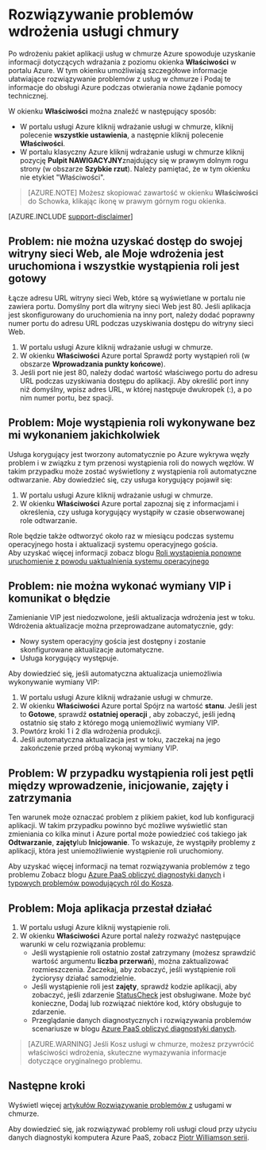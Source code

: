 <properties
 pageTitle="Rozwiązywanie problemów wdrożenia usługi cloud | Microsoft Azure"
 description="Istnieje kilka typowych problemów, które może pojawić się podczas wdrażania usługi w chmurze Azure. Ten artykuł zawiera niektóre z nich rozwiązań."
   services="cloud-services"
   documentationCenter=""
   authors="simonxjx"
   manager="felixwu"
   editor=""
   tags="top-support-issue"/>
<tags
   ms.service="cloud-services"
   ms.devlang="na"
   ms.topic="article"
   ms.tgt_pltfrm="na"
   ms.workload="tbd"
   ms.date="09/02/2016"
   ms.author="v-six" />

# <a name="troubleshoot-cloud-service-deployment-problems"></a>Rozwiązywanie problemów wdrożenia usługi chmury

Po wdrożeniu pakiet aplikacji usług w chmurze Azure spowoduje uzyskanie informacji dotyczących wdrażania z poziomu okienka **Właściwości** w portalu Azure. W tym okienku umożliwiają szczegółowe informacje ułatwiające rozwiązywanie problemów z usług w chmurze i Podaj te informacje do obsługi Azure podczas otwierania nowe żądanie pomocy technicznej.

W okienku **Właściwości** można znaleźć w następujący sposób:

* W portalu usługi Azure kliknij wdrażanie usługi w chmurze, kliknij polecenie **wszystkie ustawienia**, a następnie kliknij polecenie **Właściwości**.
* W portalu klasyczny Azure kliknij wdrażanie usługi w chmurze kliknij pozycję **Pulpit NAWIGACYJNY**znajdujący się w prawym dolnym rogu strony (w obszarze **Szybkie rzut**). Należy pamiętać, że w tym okienku nie etykiet "Właściwości".

> [AZURE.NOTE] Możesz skopiować zawartość w okienku **Właściwości** do Schowka, klikając ikonę w prawym górnym rogu okienka.

[AZURE.INCLUDE [support-disclaimer](../../includes/support-disclaimer.md)]

## <a name="problem-i-cannot-access-my-website-but-my-deployment-is-started-and-all-role-instances-are-ready"></a>Problem: nie można uzyskać dostęp do swojej witryny sieci Web, ale Moje wdrożenia jest uruchomiona i wszystkie wystąpienia roli jest gotowy

Łącze adresu URL witryny sieci Web, które są wyświetlane w portalu nie zawiera portu. Domyślny port dla witryny sieci Web jest 80. Jeśli aplikacja jest skonfigurowany do uruchomienia na inny port, należy dodać poprawny numer portu do adresu URL podczas uzyskiwania dostępu do witryny sieci Web.

1. W portalu usługi Azure kliknij wdrażanie usługi w chmurze.
2. W okienku **Właściwości** Azure portal Sprawdź porty wystąpień roli (w obszarze **Wprowadzania punkty końcowe**).
3. Jeśli port nie jest 80, należy dodać wartość właściwego portu do adresu URL podczas uzyskiwania dostępu do aplikacji. Aby określić port inny niż domyślny, wpisz adres URL, w której następuje dwukropek (:), a po nim numer portu, bez spacji.

## <a name="problem-my-role-instances-recycled-without-me-doing-anything"></a>Problem: Moje wystąpienia roli wykonywane bez mi wykonaniem jakichkolwiek

Usługa korygujący jest tworzony automatycznie po Azure wykrywa węzły problem i w związku z tym przenosi wystąpienia roli do nowych węzłów. W takim przypadku może zostać wyświetlony z wystąpienia roli automatyczne odtwarzanie. Aby dowiedzieć się, czy usługa korygujący pojawił się:

1. W portalu usługi Azure kliknij wdrażanie usługi w chmurze.
2. W okienku **Właściwości** Azure portal zapoznaj się z informacjami i określenia, czy usługa korygujący wystąpiły w czasie obserwowanej role odtwarzanie.

Role będzie także odtworzyć około raz w miesiącu podczas systemu operacyjnego hosta i aktualizacji systemu operacyjnego gościa.  
Aby uzyskać więcej informacji zobacz blogu [Roli wystąpienia ponowne uruchomienie z powodu uaktualnienia systemu operacyjnego](http://blogs.msdn.com/b/kwill/archive/2012/09/19/role-instance-restarts-due-to-os-upgrades.aspx)

## <a name="problem-i-cannot-do-a-vip-swap-and-receive-an-error"></a>Problem: nie można wykonać wymiany VIP i komunikat o błędzie

Zamienianie VIP jest niedozwolone, jeśli aktualizacja wdrożenia jest w toku. Wdrożenia aktualizacje można przeprowadzane automatycznie, gdy:

* Nowy system operacyjny gościa jest dostępny i zostanie skonfigurowane aktualizacje automatyczne.
* Usługa korygujący występuje.

Aby dowiedzieć się, jeśli automatyczna aktualizacja uniemożliwia wykonywanie wymiany VIP:

1. W portalu usługi Azure kliknij wdrażanie usługi w chmurze.
2. W okienku **Właściwości** Azure portal Spójrz na wartość **stanu**. Jeśli jest to **Gotowe**, sprawdź **ostatniej operacji** , aby zobaczyć, jeśli jedną ostatnio się stało z którego mogą uniemożliwić wymiany VIP.
3. Powtórz kroki 1 i 2 dla wdrożenia produkcji.
4. Jeśli automatyczna aktualizacja jest w toku, zaczekaj na jego zakończenie przed próbą wykonaj wymiany VIP.

## <a name="problem-a-role-instance-is-looping-between-started-initializing-busy-and-stopped"></a>Problem: W przypadku wystąpienia roli jest pętli między wprowadzenie, inicjowanie, zajęty i zatrzymania

Ten warunek może oznaczać problem z plikiem pakiet, kod lub konfiguracji aplikacji. W takim przypadku powinno być możliwe wyświetlić stan zmieniania co kilka minut i Azure portal może powiedzieć coś takiego jak **Odtwarzanie**, **zajęty**lub **Inicjowanie**. To wskazuje, że wystąpiły problemy z aplikacji, która jest uniemożliwienie wystąpienie roli uruchomiony.

Aby uzyskać więcej informacji na temat rozwiązywania problemów z tego problemu Zobacz blogu [Azure PaaS obliczyć diagnostyki danych](http://blogs.msdn.com/b/kwill/archive/2013/08/09/windows-azure-paas-compute-diagnostics-data.aspx) i [typowych problemów powodujących ról do Kosza](cloud-services-troubleshoot-common-issues-which-cause-roles-recycle.md).

## <a name="problem-my-application-stopped-working"></a>Problem: Moja aplikacja przestał działać

1. W portalu usługi Azure kliknij wystąpienie roli.
2. W okienku **Właściwości** Azure portal należy rozważyć następujące warunki w celu rozwiązania problemu:
   * Jeśli wystąpienie roli ostatnio został zatrzymany (możesz sprawdzić wartość argumentu **liczba przerwań**), można zaktualizować rozmieszczenia. Zaczekaj, aby zobaczyć, jeśli wystąpienie roli życiorysy działać samodzielnie.
   * Jeśli wystąpienie roli jest **zajęty**, sprawdź kodzie aplikacji, aby zobaczyć, jeśli zdarzenie [StatusCheck](https://msdn.microsoft.com/library/microsoft.windowsazure.serviceruntime.roleenvironment.statuscheck) jest obsługiwane. Może być konieczne, Dodaj lub rozwiązać niektóre kod, który obsługuje to zdarzenie.
   * Przeglądanie danych diagnostycznych i rozwiązywania problemów scenariusze w blogu [Azure PaaS obliczyć diagnostyki danych](http://blogs.msdn.com/b/kwill/archive/2013/08/09/windows-azure-paas-compute-diagnostics-data.aspx).

>[AZURE.WARNING] Jeśli Kosz usługi w chmurze, możesz przywrócić właściwości wdrożenia, skuteczne wymazywania informacje dotyczące oryginalnego problemu.

## <a name="next-steps"></a>Następne kroki

Wyświetl więcej [artykułów Rozwiązywanie problemów z](https://azure.microsoft.com/documentation/articles/?tag=top-support-issue&product=cloud-services) usługami w chmurze.

Aby dowiedzieć się, jak rozwiązywać problemy roli usługi cloud przy użyciu danych diagnostyki komputera Azure PaaS, zobacz [Piotr Williamson serii](http://blogs.msdn.com/b/kwill/archive/2013/08/09/windows-azure-paas-compute-diagnostics-data.aspx).
